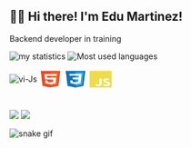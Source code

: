 ## 👋🏻 Hi there! I'm Edu Martinez! 
Backend developer in training

<div>
  <img src="https://github-readme-stats.vercel.app/api?username=Eduardo-e-Martinez&show_icons=true&theme=algolia&hide=contribs,prs&show=reviews,discussions_started,prs_merged,prs_merged_percentage" alt="my statistics" height="220" />
  <img src="https://github-readme-stats.vercel.app/api/top-langs/?username=Eduardo-e-Martinez&layout=compact&theme=holi" alt="Most used languages" height="220" />  
</div>

<div style="display: inline_block"><br>          
  <img align="center" alt="vi-Js" height="30" width="40" src="https://cdn.jsdelivr.net/gh/devicons/devicon@latest/icons/python/python-original-wordmark.svg">
  <img align="center" alt="vi-HTML" height="30" width="40" src="https://raw.githubusercontent.com/devicons/devicon/master/icons/html5/html5-original.svg">
  <img align="center" alt="vi-CSS" height="30" width="40" src="https://raw.githubusercontent.com/devicons/devicon/master/icons/css3/css3-original.svg">
  <img align="center" alt="vi-Js" height="30" width="40" src="https://raw.githubusercontent.com/devicons/devicon/master/icons/javascript/javascript-plain.svg"> 
 </div>

#

 <div>
  <a href = "mailto:eduardo.ezequiel.martinez@hotmail.com"><img src="https://img.shields.io/badge/-hotmail-%23333?style=for-the-badge&logo=hotmail&logoColor=white" target="_blank"></a>
  <a href=https://www.linkedin.com/in/eduardo-ezequiel-martinez/ target="_blank"><img src="https://img.shields.io/badge/-LinkedIn-%230077B5?style=for-the-badge&logo=linkedin&logoColor=white" target="_blank"></a> 
 </div>

![snake gif](https://github.com/Eduardo-e-Martinez/Eduardo-e-Martinez/blob/output/github-contribution-grid-snake.gif)
